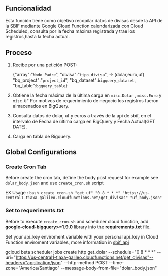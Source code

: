 ## Funcionalidad
Esta función tiene como objetivo recopilar datos de divisas desde la API de la SBIF mediante Google Cloud Function calendarizada con Cloud Scheduled, consulta por la fecha máxima registrada y trae los registros,hasta la fecha actual.

## Proceso

1. Recibe por una petición POST:

	{"array":"`Nodo Padre`",
"divisa":"`tipo_divisa`", -> (dolar,euro,uf)
"bq_project":"`project_id`",
"bq_dataset":`bigquery_dataset`,
"bq_table":`bgquery_table`}
	
3. Obtiene la fecha máxima de la última carga en `misc.Dolar`  , `misc.Euro` y `misc.UF`
Por motivos de requerimiento de negocio los registros fueron almacenados en BigQuery.
4. Consulta datos de dolar, uf y euros a través de la api de sbif, en el intervalo de Fecha de última carga en BigQuery y Fecha Actual(GET DATE).
5. Carga en tabla de Bigquery.

## Global Configurations

### Create Cron Tab

Before create the cron tab, define the body post request for example see `dolar_body.json` and use `create_cron.sh` script

EX Usage : `bash create_cron.sh "get_uf" "0 8 * * *" "https://us-central1-tiaxa-galileo.cloudfunctions.net/get_divisas" "uf_body.json"`

### Set to requeriments.txt

Before to execute `create_cron.sh` and scheduler cloud function, add **google-cloud-bigquery>=1.9.0** library into the  **requirements.txt** file.

Set your api_key enviroment variable with your personal api_key in Cloud Function enviroment variables, more information in [sbif_api](https://api.sbif.cl/documentacion/index.html)


gcloud beta scheduler jobs create http get_dolar --schedule="0 8 * * *" --uri="https://us-central1-tiaxa-galileo.cloudfunctions.net/get_divisas"--headers="application/json" --http-method POST  --time-zone="America/Santiago" --message-body-from-file="dolar_body.json" 



